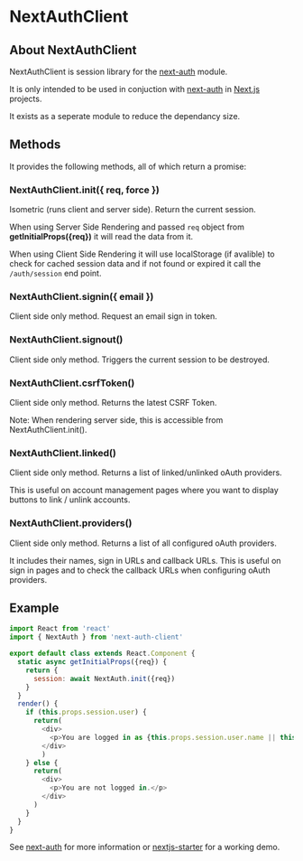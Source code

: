 # NextAuthClient

## About NextAuthClient

NextAuthClient is session library for the [next-auth](https://www.npmjs.com/package/next-auth) module.

It is only intended to be used in conjuction with [next-auth](https://www.npmjs.com/package/next-auth) in [Next.js](https://github.com/zeit/next.js/) projects.

It exists as a seperate module to reduce the dependancy size.

## Methods

It provides the following methods, all of which return a promise:

### NextAuthClient.init({ req, force })

Isometric (runs client and server side). Return the current session.

When using Server Side Rendering and passed `req` object from **getInitialProps({req})** it will read the data from it.

When using Client Side Rendering it will use localStorage (if avalible) to check for cached session data and if not found or expired it call the `/auth/session` end point.

### NextAuthClient.signin({ email })

Client side only method. Request an email sign in token.

### NextAuthClient.signout()

Client side only method. Triggers the current session to be destroyed.

### NextAuthClient.csrfToken()

Client side only method. Returns the latest CSRF Token.

Note: When rendering server side, this is accessible from NextAuthClient.init().

### NextAuthClient.linked()

Client side only method. Returns a list of linked/unlinked oAuth providers.

This is useful on account management pages where you want to display buttons to link / unlink accounts.

### NextAuthClient.providers()

Client side only method. Returns a list of all configured oAuth providers.

It includes their names, sign in URLs and callback URLs. This is useful on sign in pages and to check the callback URLs when configuring oAuth providers.

## Example

````javascript
import React from 'react'
import { NextAuth } from 'next-auth-client'

export default class extends React.Component {
  static async getInitialProps({req}) {
    return {
      session: await NextAuth.init({req})
    }
  }
  render() {
    if (this.props.session.user) {
      return(
        <div>
          <p>You are logged in as {this.props.session.user.name || this.props.session.user.email}.</p>
        </div>
        )
    } else {
      return(
        <div>
          <p>You are not logged in.</p>
        </div>
      )
    }
  }
}
````

See [next-auth](https://www.npmjs.com/package/next-auth) for more information or [nextjs-starter](https://nextjs-starter.now.sh) for a working demo.